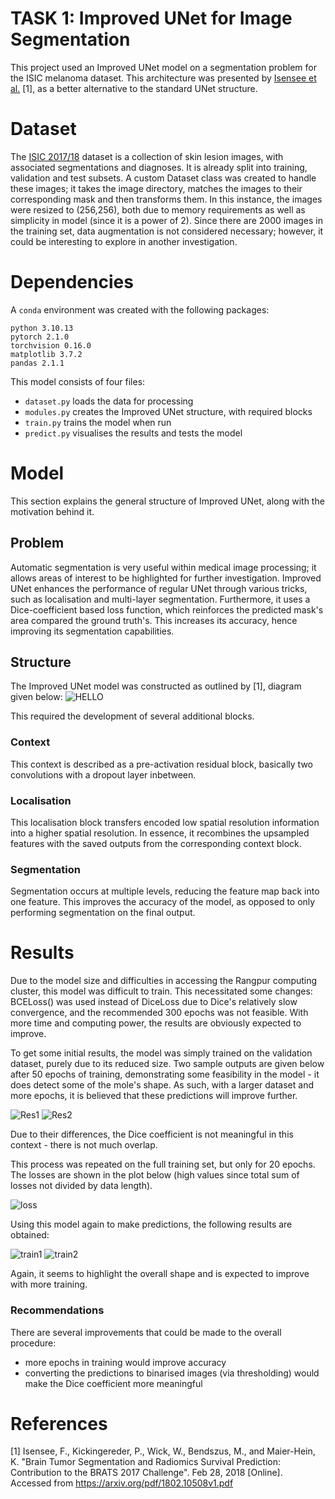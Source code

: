 # TASK 1: Improved UNet for Image Segmentation

This project used an Improved UNet model on a segmentation problem for the ISIC melanoma dataset. This architecture was presented by [Isensee et al.](https://arxiv.org/pdf/1802.10508v1.pdf) [1], as a better alternative to the standard UNet structure.

# Dataset
The [ISIC 2017/18](https://challenge.isic-archive.com/data/#2017) dataset is a collection of skin lesion images, with associated segmentations and diagnoses. It is already split into training, validation and test subsets. A custom Dataset class was created to handle these images; it takes the image directory, matches the images to their corresponding mask and then transforms them. In this instance, the images were resized to (256,256), both due to memory requirements as well as simplicity in model (since it is a power of 2). Since there are 2000 images in the training set, data augmentation is not considered necessary; however, it could be interesting to explore in another investigation.

# Dependencies
A `conda` environment was created with the following packages:
```
python 3.10.13
pytorch 2.1.0
torchvision 0.16.0
matplotlib 3.7.2
pandas 2.1.1
```
This model consists of four files:
* `dataset.py` loads the data for processing
* `modules.py` creates the Improved UNet structure, with required blocks
* `train.py` trains the model when run
* `predict.py` visualises the results and tests the model

# Model
This section explains the general structure of Improved UNet, along with the motivation behind it.
## Problem
Automatic segmentation is very useful within medical image processing; it allows areas of interest to be highlighted for further investigation. Improved UNet enhances the performance of regular UNet through various tricks, such as localisation and multi-layer segmentation. Furthermore, it uses a Dice-coefficient based loss function, which reinforces the predicted mask's area compared the ground truth's. This increases its accuracy, hence improving its segmentation capabilities.

## Structure
The Improved UNet model was constructed as outlined by [1], diagram given below:
![HELLO](modelstructure.png)

This required the development of several additional blocks.

### Context
This context is described as a pre-activation residual block, basically two convolutions with a dropout layer inbetween.

### Localisation
This localisation block transfers encoded low spatial resolution information into a higher spatial resolution. In essence, it recombines the upsampled features with the saved outputs from the corresponding context block.

### Segmentation
Segmentation occurs at multiple levels, reducing the feature map back into one feature. This improves the accuracy of the model, as opposed to only performing segmentation on the final output.

# Results
Due to the model size and difficulties in accessing the Rangpur computing cluster, this model was difficult to train. This necessitated some changes: BCELoss() was used instead of DiceLoss due to Dice's relatively slow convergence, and the recommended 300 epochs was not feasible. With more time and computing power, the results are obviously expected to improve.

To get some initial results, the model was simply trained on the validation dataset, purely due to its reduced size. Two sample outputs are given below after 50 epochs of training, demonstrating some feasibility in the model - it does detect some of the mole's shape. As such, with a larger dataset and more epochs, it is believed that these predictions will improve further.

![Res1](res1.jpg)
![Res2](res2.jpg)

Due to their differences, the Dice coefficient is not meaningful in this context - there is not much overlap.

This process was repeated on the full training set, but only for 20 epochs. The losses are shown in the plot below (high values since total sum of losses not divided by data length).

![loss](lossgraph.jpg)

Using this model again to make predictions, the following results are obtained:

![train1](train1.jpg)
![train2](train2.jpg)

Again, it seems to highlight the overall shape and is expected to improve with more training.

### Recommendations
There are several improvements that could be made to the overall procedure:
* more epochs in training would improve accuracy
* converting the predictions to binarised images (via thresholding) would make the Dice coefficient more meaningful

# References
[1] Isensee, F., Kickingereder, P., Wick, W., Bendszus, M., and Maier-Hein, K. "Brain Tumor Segmentation and Radiomics Survival Prediction: Contribution to the BRATS 2017 Challenge". Feb 28, 2018 [Online]. Accessed from <https://arxiv.org/pdf/1802.10508v1.pdf>